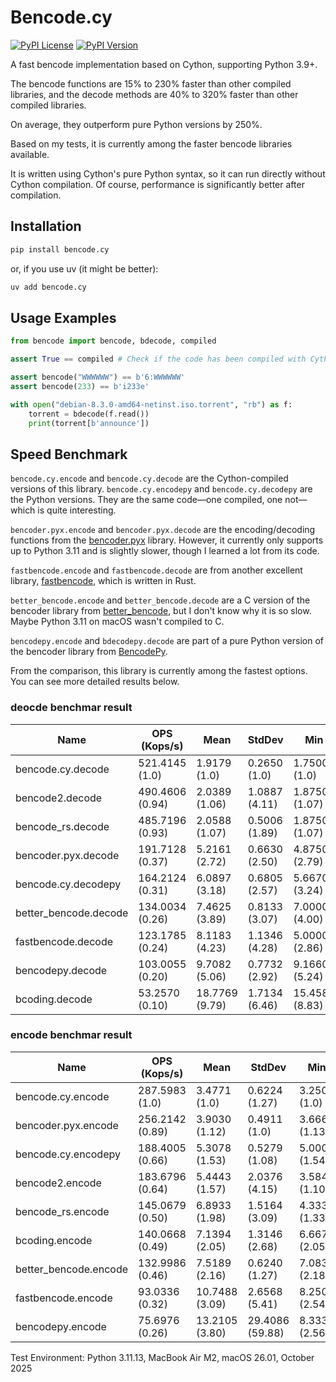 # Bencode.cy
[![PyPI License](https://img.shields.io/pypi/l/bencode.cy.svg)](https://pypi.org/project/bencode.cy/)
[![PyPI Version](https://img.shields.io/pypi/v/bencode.cy.svg)](https://pypi.org/project/bencode.cy/)

A fast bencode implementation based on Cython, supporting Python 3.9+. 

The bencode functions are 15% to 230% faster than other compiled libraries, and the decode methods are 40% to 320% faster than other compiled libraries. 

On average, they outperform pure Python versions by 250%.

Based on my tests, it is currently among the faster bencode libraries available. 

It is written using Cython's pure Python syntax, so it can run directly without Cython compilation. Of course, performance is significantly better after compilation. 



## Installation

```bash
pip install bencode.cy
```

or, if you use uv (it might be better):

```bash
uv add bencode.cy
```


## Usage Examples

```python
from bencode import bencode, bdecode, compiled

assert True == compiled # Check if the code has been compiled with Cython

assert bencode("WWWWWW") == b'6:WWWWWW'
assert bencode(233) == b'i233e'

with open("debian-8.3.0-amd64-netinst.iso.torrent", "rb") as f:
    torrent = bdecode(f.read())
    print(torrent[b'announce'])
```

## Speed Benchmark

`bencode.cy.encode` and `bencode.cy.decode` are the Cython-compiled versions of this library. `bencode.cy.encodepy` and `bencode.cy.decodepy` are the Python versions. They are the same code—one compiled, one not—which is quite interesting.

`bencoder.pyx.encode` and `bencoder.pyx.decode` are the encoding/decoding functions from the [bencoder.pyx](https://github.com/whtsky/bencoder.pyx) library. However, it currently only supports up to Python 3.11 and is slightly slower, though I learned a lot from its code.

`fastbencode.encode` and `fastbencode.decode` are from another excellent library, [fastbencode](https://github.com/dust8/bencoding), which is written in Rust.

`better_bencode.encode` and `better_bencode.decode` are a C version of the bencoder library from [better_bencode](https://github.com/kosqx/better-bencode), but I don't know why it is so slow. Maybe Python 3.11 on macOS wasn't compiled to C.

`bencodepy.encode` and `bdecodepy.decode` are part of a pure Python version of the bencoder library from [BencodePy](https://github.com/eweast/BencodePy).

From the comparison, this library is currently among the fastest options. You can see more detailed results below.

### deocde benchmar result
| Name               | OPS (Kops/s)      | Mean          | StdDev        | Min           | Max             | Median        | IQR           | Outliers    | Rounds  | Iterations |
|--------------------|-------------------|---------------|---------------|---------------|-----------------|---------------|---------------|-------------|---------|------------|
| bencode.cy.decode     | 521.4145 (1.0)    | 1.9179 (1.0)  | 0.2650 (1.0)  | 1.7500 (1.0)  | 36.3330 (1.0)   | 1.8750 (1.0)  | 0.0410 (1.0)  | 2174;3385   | 40001   | 1          |
| bencode2.decode    | 490.4606 (0.94)   | 2.0389 (1.06) | 1.0887 (4.11) | 1.8750 (1.07) | 201.3750 (5.54) | 2.0000 (1.07) | 0.0420 (1.02) | 1082;12577  | 134085  | 1          |
| bencode_rs.decode  | 485.7196 (0.93)   | 2.0588 (1.07) | 0.5006 (1.89) | 1.8750 (1.07) | 64.9580 (1.79)  | 2.0410 (1.09) | 0.0420 (1.02) | 1664;16625  | 153847  | 1          |
| bencoder.pyx.decode| 191.7128 (0.37)   | 5.2161 (2.72) | 0.6630 (2.50) | 4.8750 (2.79) | 95.9590 (2.64)  | 5.1660 (2.76) | 0.0840 (2.05) | 1254;5630   | 68185   | 1          |
| bencode.cy.decodepy   | 164.2124 (0.31)   | 6.0897 (3.18) | 0.6805 (2.57) | 5.6670 (3.24) | 97.4160 (2.68)  | 6.0420 (3.22) | 0.1250 (3.05) | 829;2364    | 66116   | 1          |
| better_bencode.decode | 134.0034 (0.26) | 7.4625 (3.89) | 0.8133 (3.07) | 7.0000 (4.00) | 84.9580 (2.34)  | 7.4170 (3.96) | 0.0840 (2.05) | 499;3408    | 34238   | 1          |
| fastbencode.decode | 123.1785 (0.24)   | 8.1183 (4.23) | 1.1346 (4.28) | 5.0000 (2.86) | 107.4170 (2.96) | 8.0000 (4.27) | 0.2920 (7.12) | 1585;3315   | 63493   | 1          |
| bencodepy.decode   | 103.0055 (0.20)   | 9.7082 (5.06) | 0.7732 (2.92) | 9.1660 (5.24) | 84.0830 (2.31)  | 9.6670 (5.16) | 0.1670 (4.07) | 636;1559    | 39089   | 1          |
| bcoding.decode     | 53.2570 (0.10)    | 18.7769 (9.79)| 1.7134 (6.46) | 15.4580 (8.83)| 90.7500 (2.50)  | 18.9580 (10.11)| 0.5010 (12.21)| 1638;1730   | 11205   | 1          |

### encode benchmar result

| Name               | OPS (Kops/s)      | Mean           | StdDev          | Min            | Max               | Median         | IQR             | Outliers     | Rounds  | Iterations |
|--------------------|-------------------|----------------|-----------------|----------------|-------------------|----------------|-----------------|--------------|---------|------------|
| bencode.cy.encode     | 287.5983 (1.0)    | 3.4771 (1.0)   | 0.6224 (1.27)   | 3.2500 (1.0)   | 57.9590 (1.0)     | 3.4170 (1.0)   | 0.0430 (1.0)    | 565;8949     | 57143   | 1          |
| bencoder.pyx.encode| 256.2142 (0.89)   | 3.9030 (1.12)  | 0.4911 (1.0)    | 3.6660 (1.13)  | 93.9170 (1.62)    | 3.8750 (1.13)  | 0.0820 (1.91)   | 1054;3805    | 97163   | 1          |
| bencode.cy.encodepy   | 188.4005 (0.66)   | 5.3078 (1.53)  | 0.5279 (1.08)   | 5.0000 (1.54)  | 72.0420 (1.24)    | 5.2910 (1.55)  | 0.0830 (1.93)   | 1188;8115    | 83620   | 1          |
| bencode2.encode    | 183.6796 (0.64)   | 5.4443 (1.57)  | 2.0376 (4.15)   | 3.5840 (1.10)  | 68.7500 (1.19)    | 4.5000 (1.32)  | 2.7090 (62.98)  | 89;18        | 3999    | 1          |
| bencode_rs.encode  | 145.0679 (0.50)   | 6.8933 (1.98)  | 1.5164 (3.09)   | 4.3330 (1.33)  | 60.3750 (1.04)    | 7.4590 (2.18)  | 2.5420 (59.09)  | 3136;32      | 10601   | 1          |
| bcoding.encode     | 140.0668 (0.49)   | 7.1394 (2.05)  | 1.3146 (2.68)   | 6.6670 (2.05)  | 100.0000 (1.73)   | 7.0410 (2.06)  | 0.1660 (3.86)   | 410;1235     | 22494   | 1          |
| better_bencode.encode | 132.9986 (0.46) | 7.5189 (2.16)  | 0.6240 (1.27)   | 7.0830 (2.18)  | 69.4170 (1.20)    | 7.4590 (2.18)  | 0.1260 (2.93)   | 754;3475     | 53571   | 1          |
| fastbencode.encode | 93.0336 (0.32)    | 10.7488 (3.09) | 2.6568 (5.41)   | 8.2500 (2.54)  | 94.7080 (1.63)    | 9.2080 (2.69)  | 5.0420 (117.21) | 7655;25      | 23977   | 1          |
| bencodepy.encode   | 75.6976 (0.26)    | 13.2105 (3.80) | 29.4086 (59.88) | 8.3330 (2.56)  | 4,704.4170 (81.17)| 9.2500 (2.71)  | 0.3340 (7.76)   | 1831;3331    | 51065   | 1          |

Test Environment: Python 3.11.13, MacBook Air M2, macOS 26.01, October 2025